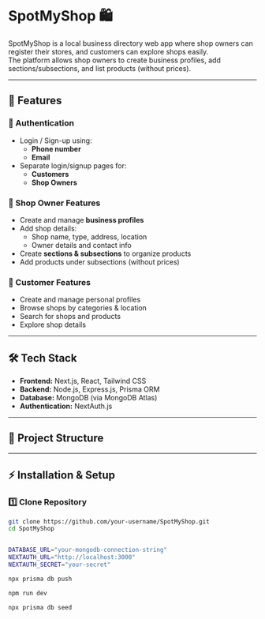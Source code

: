 # SpotMyShop 🛍️

SpotMyShop is a local business directory web app where shop owners can register their stores, and customers can explore shops easily.  
The platform allows shop owners to create business profiles, add sections/subsections, and list products (without prices).  

---

## 🚀 Features

### 🔑 Authentication
- Login / Sign-up using:
  - **Phone number**
  - **Email**
- Separate login/signup pages for:
  - **Customers**
  - **Shop Owners**

### 🛒 Shop Owner Features
- Create and manage **business profiles**
- Add shop details:
  - Shop name, type, address, location
  - Owner details and contact info
- Create **sections & subsections** to organize products
- Add products under subsections (without prices)

### 👥 Customer Features
- Create and manage personal profiles
- Browse shops by categories & location
- Search for shops and products
- Explore shop details

---

## 🛠️ Tech Stack

- **Frontend:** Next.js, React, Tailwind CSS  
- **Backend:** Node.js, Express.js, Prisma ORM  
- **Database:** MongoDB (via MongoDB Atlas)  
- **Authentication:** NextAuth.js  

---

## 📂 Project Structure


---

## ⚡ Installation & Setup

### 1️⃣ Clone Repository
```bash
git clone https://github.com/your-username/SpotMyShop.git
cd SpotMyShop


DATABASE_URL="your-mongodb-connection-string"
NEXTAUTH_URL="http://localhost:3000"
NEXTAUTH_SECRET="your-secret"

npx prisma db push

npm run dev

npx prisma db seed


